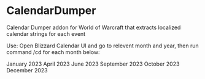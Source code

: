# CalendarDumper
Calendar Dumper addon for World of Warcraft that extracts localized calendar strings for each event

Use:
Open Blizzard Calendar UI and go to relevent month and year, then run command /cd for each month below:

January 2023
April 2023
June 2023
September 2023
October 2023
December 2023
